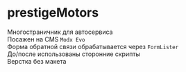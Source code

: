 # prestigeMotors

Многостраничник для автосервиса  
Посажен на  CMS `Modx Evo`  
Форма обратной связи обрабатывается через `FormLister`  
До/после использованы сторонние скрипты  
Верстка без макета
